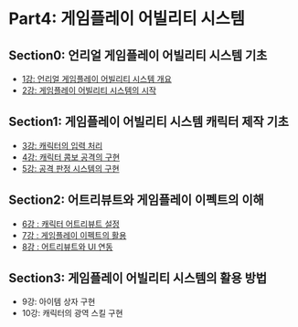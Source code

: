 # Part4: 게임플레이 어빌리티 시스템

## Section0: 언리얼 게임플레이 어빌리티 시스템 기초

- [1강: 언리얼 게임플레이 어빌리티 시스템 개요](./Lecture1.md)
- [2강: 게임플레이 어빌리티 시스템의 시작](./Lecture2.md)

## Section1: 게임플레이 어빌리티 시스템 캐릭터 제작 기초

- [3강: 캐릭터의 입력 처리](./Lecture3.md)
- [4강: 캐릭터 콤보 공격의 구현](./Lecture4.md)
- [5강: 공격 판정 시스템의 구현](./Lecture5.md)

## Section2: 어트리뷰트와 게임플레이 이펙트의 이해

- [6강 : 캐릭터 어트리뷰트 설정](./Lecture6.md)
- [7강 : 게임플레이 이펙트의 활용](./Lecture7.md)
- [8강 : 어트리뷰트와 UI 연동](./Lecture8.md)

## Section3: 게임플레이 어빌리티 시스템의 활용 방법

- 9강: 아이템 상자 구현
- 10강: 캐릭터의 광역 스킬 구현